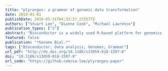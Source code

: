 ```yaml
---
title: "plyranges: a grammar of genomic data transformation"
date: 2019-01-01
publishDate: 2019-05-31T04:33:27.272577Z
authors: ["Stuart Lee", "Dianne Cook", "Michael Lawrence"]
publication_types: ["2"]
abstract: "Bioconductor is a widely used R-based platform for genomics, but its host of complex genomic data structures places a cognitive burden on the user. For most tasks, the GRanges object would suffice, but there are gaps in the API that prevent its general use. By recognizing that the GRanges class follows ``tidy'' data principles, we create a grammar of genomic data transformation, defining verbs for performing actions on and between genomic interval data and providing a way of performing common data analysis tasks through a coherent interface to existing Bioconductor infrastructure. We implement this grammar as a Bioconductor/R package called plyranges."
featured: false
publication: "*Genome Biol.*"
tags: ["Bioconductor; Data analysis; Genomes; Grammar"]
url_pdf: "http://dx.doi.org/10.1186/s13059-018-1597-8"
doi: "10.1186/s13059-018-1597-8"
url_code: "https://github.com/sa-lee/plyranges-paper"
---
```



